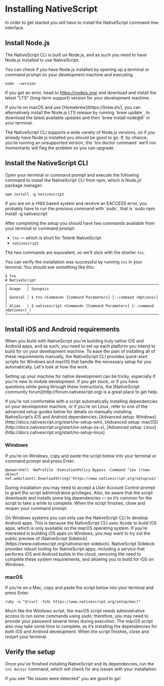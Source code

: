 # Installing NativeScript

In order to get started you will have to install the NativeScript command-line interface.

## Install Node.js

The NativeScript CLI is built on Node.js, and as such you need to have Node.js installed to use NativeScript.

You can check if you have Node.js installed by opening up a terminal or command prompt on your development machine and executing

```command
node --version
```

If you get an error, head to https://nodejs.org/ and download and install the latest "LTS" (long-term support) version for your development machine.

<p class="tip">
    If you’re on macOS and use [Homebrew](https://brew.sh/), you can alternatively install the Node.js LTS release by running `brew update`, to download the latest available updates and then `brew install node@6` in your terminal.
</p>

<p class="tip">
    The NativeScript CLI supports a wide variety of Node.js versions, so if you already have Node.js installed you should be good to go. If, by chance, you’re running an unsupported version, the `tns doctor command` we’ll run momentarily will flag the problem so you can upgrade.
</p>

## Install the NativeScript CLI

Open your terminal or command prompt and execute the following command to install the NativeScript CLI from npm, which is Node.js’ package manager:

```command
npm install -g nativescript
```

<p class="tip">
    If you are on a *NIX based system and receive an EACCESS error, you probably have to run the previous command with `sudo`, that is `sudo npm install -g nativescript`
</p>

After completing the setup you should have two commands available from your terminal or command prompt:
- `tns` — which is short for Telerik NativeScript
- `nativescript`

The two commands are equivalent, so we'll stick with the shorter `tns`.

You can verify the installation was successful by running `tns` in your terminal. You should see something like this:
```terminal
$ tns
# NativeScript
┌─────────┬─────────────────────────────────────────────────────────────────────┐
│ Usage   │ Synopsis                                                            │
│ General │ $ tns <Command> [Command Parameters] [--command <Options>]          │
│ Alias   │ $ nativescript <Command> [Command Parameters] [--command <Options>] │
└─────────┴─────────────────────────────────────────────────────────────────────┘
```

## Install iOS and Android requirements
When you build with NativeScript you're building truly native iOS and Android apps, and as such, you need to set up each platform you intend to build for on your development machine. To ease the pain of installing all of these requirements manually, the NativeScript CLI provides quick-start scripts for Windows and macOS that handle the necessary setup for you automatically. Let's look at how the work.

<p class="tip">
    Setting up your machine for native development can be tricky, especially if you're new to mobile development. If you get stuck, or if you have questions while going through these instructions, the [NativeScript community forum](http://forum.nativescript.org) is a great place to get help.
</p>

<p class="warning">
    If you’re not comfortable with a script automatically installing dependencies on your development machine, or if you’re on Linux, refer to one of the advanced setup guides below for details on manually installing NativeScript’s iOS and Android dependencies.
    [Advanced setup: Windows](http://docs.nativescript.org/start/ns-setup-win),
    [Advanced setup: macOS](http://docs.nativescript.org/start/ns-setup-os-x),
    [Advanced setup: Linux](http://docs.nativescript.org/start/ns-setup-linux)
</p>

### Windows

If you’re on Windows, copy and paste the script below into your terminal or command prompt and press Enter:

```command
@powershell -NoProfile -ExecutionPolicy Bypass -Command "iex ((new-object net.webclient).DownloadString('https://www.nativescript.org/setup/win'))"
```

During installation you may need to accept a User Account Control prompt to grant the script administrative privileges. Also, be aware that the script downloads and installs some big dependencies — so it’s common for the script to take a while to complete. When the script finishes, close and reopen your command prompt.

<p class="tip">
    On Windows systems you can only use the NativeScript CLI to develop Android apps. This is because the NativeScript CLI uses Xcode to build iOS apps, which is only available on the macOS operating system. If you’re interested in building iOS apps on Windows, you may want to try out the public preview of [NativeScript Sidekick](https://www.nativescript.org/nativescript-sidekick). NativeScript Sidekick provides robust tooling for NativeScript apps, including a service that performs iOS and Android builds in the cloud, removing the need to complete these system requirements, and allowing you to build for iOS on Windows.
</p>

### macOS

If you’re on a Mac, copy and paste the script below into your terminal and press Enter:

```command
ruby -e "$(curl -fsSL https://www.nativescript.org/setup/mac)"
```

Much like the Windows script, the macOS script needs administrative access to run some commands using *sudo*; therefore, you may need to provide your password several times during execution. The macOS script also may take some time to complete, as it’s installing the dependencies for both iOS and Android development. When the script finishes, close and restart your terminal.

## Verify the setup

Once you've finished installing NativeScript and its dependencies, run the `tns doctor` command, which will check for any issues with your installation.

If you see "No issues were detected" you are good to go!